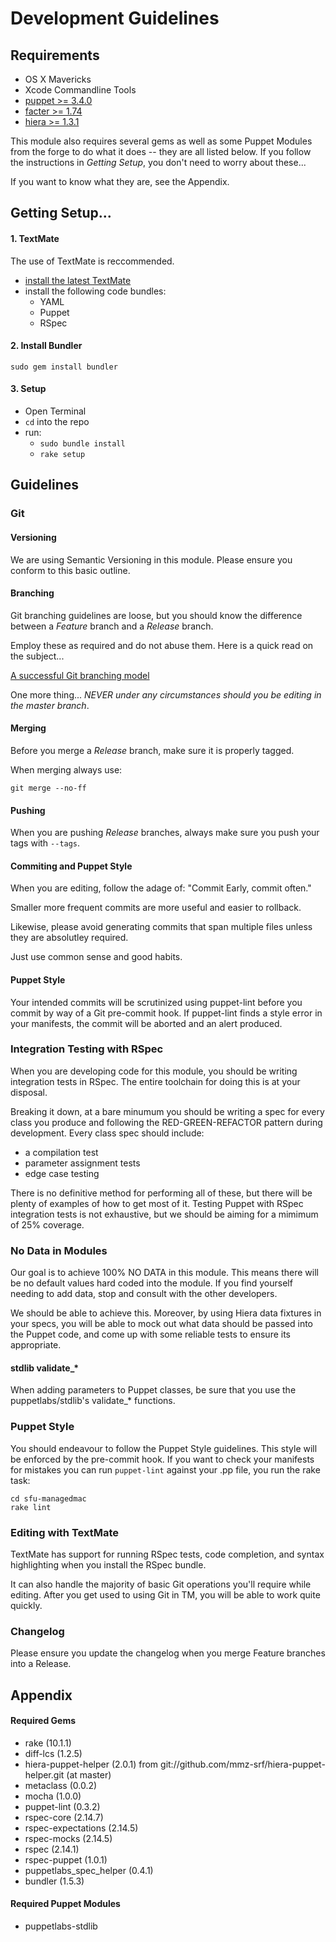 # Development Guidelines

## Requirements

- OS X Mavericks
- Xcode Commandline Tools
- [puppet >= 3.4.0](http://downloads.puppetlabs.com/mac/puppet-3.4.0.dmg)
- [facter >= 1.74](http://downloads.puppetlabs.com/mac/facter-1.7.4.dmg)
- [hiera >= 1.3.1](http://downloads.puppetlabs.com/mac/hiera-1.3.1.dmg)

This module also requires several gems as well as some Puppet Modules from the forge to do what it does -- they are all listed below. If you follow the instructions in _Getting Setup_, you don't need to worry about these...

If you want to know what they are, see the Appendix.

## Getting Setup...

#### 1. TextMate

The use of TextMate is reccommended.

- [install the latest TextMate](http://macromates.com/download)
- install the following code bundles:
	- YAML
	- Puppet
	- RSpec

#### 2. Install Bundler

    sudo gem install bundler

#### 3. Setup

- Open Terminal
- `cd` into the repo
- run:
	- `sudo bundle install`
	- `rake setup`

## Guidelines

### Git

#### Versioning

We are using Semantic Versioning in this module. Please ensure you conform to this basic outline.

#### Branching

Git branching guidelines are loose, but you should know the difference between a _Feature_ branch and a _Release_ branch.

Employ these as required and do not abuse them. Here is a quick read on the subject...

[A successful Git branching model](http://nvie.com/posts/a-successful-git-branching-model/)

One more thing... _NEVER under any circumstances should you be editing in the master branch_.

#### Merging

Before you merge a _Release_ branch, make sure it is properly tagged.

When merging always use: 

    git merge --no-ff

#### Pushing

When you are pushing _Release_ branches, always make sure you push your tags with `--tags`.

#### Commiting and Puppet Style

When you are editing, follow the adage of: "Commit Early, commit often."

Smaller more frequent commits are more useful and easier to rollback.

Likewise, please avoid generating commits that span multiple files unless they are absolutley required.

Just use common sense and good habits.

#### Puppet Style

Your intended commits will be scrutinized using puppet-lint before you commit by way of a Git pre-commit hook. If puppet-lint finds a style error in your manifests, the commit will be aborted and an alert produced.

### Integration Testing with RSpec

When you are developing code for this module, you should be writing integration tests in RSpec. The entire toolchain for doing this is at your disposal.

Breaking it down, at a bare minumum you should be writing a spec for every class you produce and following the RED-GREEN-REFACTOR pattern during development. Every class spec should include:

- a compilation test
- parameter assignment tests
- edge case testing

There is no definitive method for performing all of these, but there will be plenty of examples of how to get most of it. Testing Puppet with RSpec integration tests is not exhaustive, but we should be aiming for a mimimum of 25% coverage.

### No Data in Modules

Our goal is to achieve 100% NO DATA in this module. This means there will be no default values hard coded into the module. If you find yourself needing to add data, stop and consult with the other developers.

We should be able to achieve this. Moreover, by using Hiera data fixtures in your specs, you will be able to mock out what data should be passed into the Puppet code, and come up with some reliable tests to ensure its appropriate.

#### stdlib validate_*

When adding parameters to Puppet classes, be sure that you use the puppetlabs/stdlib's validate_* functions.

### Puppet Style

You should endeavour to follow the Puppet Style guidelines. This style will be enforced by the pre-commit hook. If you want to check your manifests for mistakes you can run `puppet-lint` against your .pp file, you run the rake task:

    cd sfu-managedmac
	rake lint

### Editing with TextMate

TextMate has support for running RSpec tests, code completion, and syntax highlighting when you install the RSpec bundle.

It can also handle the majority of basic Git operations you'll require while editing. After you get used to using Git in TM, you will be able to work quite quickly.


### Changelog

Please ensure you update the changelog when you merge Feature branches into a Release.

## Appendix

#### Required Gems
- rake (10.1.1)
- diff-lcs (1.2.5)
- hiera-puppet-helper (2.0.1) from git://github.com/mmz-srf/hiera-puppet-helper.git (at master)
- metaclass (0.0.2)
- mocha (1.0.0)
- puppet-lint (0.3.2)
- rspec-core (2.14.7)
- rspec-expectations (2.14.5)
- rspec-mocks (2.14.5)
- rspec (2.14.1)
- rspec-puppet (1.0.1)
- puppetlabs\_spec\_helper (0.4.1)
- bundler (1.5.3)

#### Required Puppet Modules
- puppetlabs-stdlib
